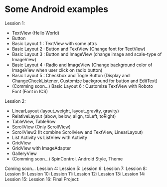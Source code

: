 Some Android examples
=============

Lession 1:

  + TextView (Hello World)
  + Button
  + Basic Layout 1 : TextView with some attrs
  + Basic Layout 2 : Button and TextView (Change font for TextView)
  + Basic Layout 3 : Button and ImageView (change image and scale-type of ImageView)
  + Basic Layout 4 : Radio and ImageView (Change background color of ImageView when user click on radio button)
  + Basic Layout 5 : Checkbox and Togle Button (Display and ChangeCheckListener, Customize background for button and EditText)
  + (Comming soon...) Basic Layout 6 : Customize TextView with Roboto Font (Font in ICS) 
  
Lession 2:

  + LinearLayout (layout_weight, layout_gravity, gravity)
  + RelativeLayout (abow, below, align, toLeft, toRight)
  + TableView, TableRow
  + ScrollView (Only ScrollView)
  + ScrollView2 (It combine Scrollview and TextView, LinearLayout)
  + List Activity vs ListView with Activity
  + GridView
  + GridView with ImageAdapter
  + GalleryView
  + (Comming soon...) SpinControl, Android Style, Theme 

Coming soon...
Lession 4:
Lession 5:
Lession 6:
Lession 7:
Lession 8:
Lession 9:
Lession 10:
Lession 11:
Lession 12:
Lession 13:
Lession 14:
Lession 15:
Lession 16:
Final Project:
